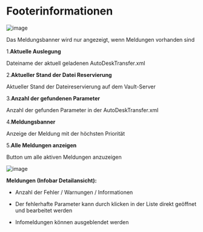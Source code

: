 # Footerinformationen

![image](HelpImages/image45.png)

Das Meldungsbanner wird nur angezeigt, wenn Meldungen vorhanden sind

1.**Aktuelle Auslegung**

Dateiname der aktuell geladenen AutoDeskTransfer.xml

2.**Aktueller Stand der Datei Reservierung**

Aktueller Stand der Dateireservierung auf dem Vault-Server

3.**Anzahl der gefundenen Parameter**

Anzahl der gefunden Parameter in der AutoDeskTransfer.xml

4.**Meldungsbanner**

Anzeige der Meldung mit der höchsten Priorität

5.**Alle Meldungen anzeigen**

Button um alle aktiven Meldungen anzuzeigen

![image](HelpImages/image46.png)

**Meldungen (Infobar Detailansicht):**

- Anzahl der Fehler / Warnungen / Informationen

- Der fehlerhafte Parameter kann durch klicken in der Liste direkt geöffnet und bearbeitet werden

- Infomeldungen können ausgeblendet werden


